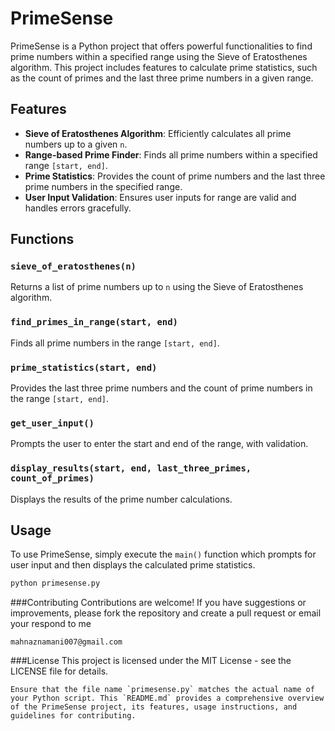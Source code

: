 
# PrimeSense

PrimeSense is a Python project that offers powerful functionalities to find prime numbers within a specified range using the Sieve of Eratosthenes algorithm. This project includes features to calculate prime statistics, such as the count of primes and the last three prime numbers in a given range.

## Features

- **Sieve of Eratosthenes Algorithm**: Efficiently calculates all prime numbers up to a given `n`.
- **Range-based Prime Finder**: Finds all prime numbers within a specified range `[start, end]`.
- **Prime Statistics**: Provides the count of prime numbers and the last three prime numbers in the specified range.
- **User Input Validation**: Ensures user inputs for range are valid and handles errors gracefully.

## Functions

### `sieve_of_eratosthenes(n)`

Returns a list of prime numbers up to `n` using the Sieve of Eratosthenes algorithm.

### `find_primes_in_range(start, end)`

Finds all prime numbers in the range `[start, end]`.

### `prime_statistics(start, end)`

Provides the last three prime numbers and the count of prime numbers in the range `[start, end]`.

### `get_user_input()`

Prompts the user to enter the start and end of the range, with validation.

### `display_results(start, end, last_three_primes, count_of_primes)`

Displays the results of the prime number calculations.

## Usage

To use PrimeSense, simply execute the `main()` function which prompts for user input and then displays the calculated prime statistics.

```bash
python primesense.py
```  
###Contributing
Contributions are welcome! If you have suggestions or improvements, please fork the repository and create a pull request or email your respond to me
```
mahnaznamani007@gmail.com
```
###License
This project is licensed under the MIT License - see the LICENSE file for details.
```
Ensure that the file name `primesense.py` matches the actual name of your Python script. This `README.md` provides a comprehensive overview of the PrimeSense project, its features, usage instructions, and guidelines for contributing.
```


